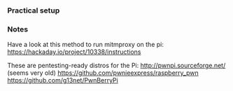 ### Practical setup

### Notes

Have a look at this method to run mitmproxy on the pi:
https://hackaday.io/project/10338/instructions

These are pentesting-ready distros for the Pi:
http://pwnpi.sourceforge.net/ (seems very old)
https://github.com/pwnieexpress/raspberry_pwn
https://github.com/g13net/PwnBerryPi

